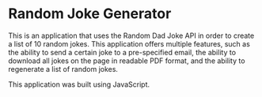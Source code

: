 # Random Joke Generator

This is an application that uses the Random Dad Joke API in order to create a list of 10 random jokes. This application offers multiple features, such as the ability to send a certain joke to a pre-specified email, the ability to download all jokes on the page in readable PDF format, and the ability to regenerate a list of random jokes.

This application was built using JavaScript.